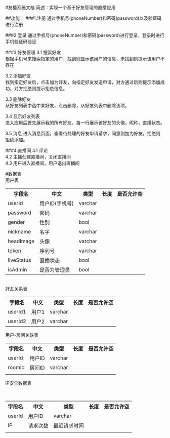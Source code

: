 #友播系统文档
简述：实现一个基于好友管理的直播应用

##功能：
###1.注册
  通过手机号(phoneNumber)和密码(password)以及验证码进行注册
  
###2.登录
  通过手机号(phoneNumber)和密码(password)进行登录，登录时进行手机验证码验证
    
###3.好友管理
  3.1 搜索好友 <br>
  根据手机号来搜索指定的用户，找到则显示该用户的信息，未找到则提示该用户不存在
  
  3.2 添加好友 <br>
  找到指定好友后，点击加为好友，向指定好友发送申请，对方通过后则提示添加成功，对方拒绝则提示拒绝信息。
  
  3.3 删除好友 <br>
  从好友列表中选中某好友，点击删除，从好友列表中删除该项。
  
  3.4 显示好友列表<br>
  进入应用后首先展示我的所有好友，每一行展示该好友的头像，昵称，直播状态。
  
  3.5 消息
  进入消息页面，查看待处理的好友申请请求，同意则加为好友，拒绝则拒绝添加。
  

###4.直播间
  4.1 评论<br>
  4.2 主播创建直播间，关闭直播间<br>
  4.3 用户进入直播间，用户退出直播间<br>
  
#数据表<br>
用户表
<table>
<tr>
  <th>字段名</th>
  <th>中文</th>
  <th>类型</th>
  <th>长度</th>
  <th>是否允许空</th>
</tr>
<tr>
  <td>userId</td>
  <td>用户ID(手机号)</td>
  <td>varchar</td>
  <td></td>
  <td></td>
</tr>
<tr>
  <td>password</td>
  <td>密码</td>
  <td>varchar</td>
  <td></td>
  <td></td>
</tr>
<tr>
  <td>gender</td>
  <td>性别</td>
  <td>bool</td>
  <td></td>
  <td></td>
</tr>
<tr>
  <td>nickname</td>
  <td>名字</td>
  <td>varchar</td>
  <td></td>
  <td></td>
</tr>
<tr>
  <td>headImage</td>
  <td>头像</td>
  <td>varchar</td>
  <td></td>
  <td></td>
</tr>
<tr>
  <td>token</td>
  <td>序列号</td>
  <td>varchar</td>
  <td></td>
  <td></td>
</tr>
<tr>
  <td>liveStatus</td>
  <td>直播状态</td>
  <td>bool</td>
  <td></td>
  <td></td>
</tr>
<tr>
  <td>isAdmin</td>
  <td>是否为管理员</td>
  <td>bool</td>
  <td></td>
  <td></td>
</tr>
</table>

<br>
好友关系表
<table>
<tr>
  <th>字段名</th>
  <th>中文</th>
  <th>类型</th>
  <th>长度</th>
  <th>是否允许空</th>
</tr>
<tr>
  <td>userId1</td>
  <td>用户1</td>
  <td>varchar</td>
  <td></td>
  <td></td>
</tr>
<tr>
  <td>userId2</td>
  <td>用户2</td>
  <td>varchar</td>
  <td></td>
  <td></td>
</tr>
</table>

用户-房间关联表<br>
<table>
<tr>
  <th>字段名</th>
  <th>中文</th>
  <th>类型</th>
  <th>长度</th>
  <th>是否允许空</th>
</tr>
<tr>
  <td>userId</td>
  <td>用户ID</td>
  <td>varchar</td>
  <td></td>
  <td></td>
</tr>
<tr>
  <td>roomId</td>
  <td>房间ID</td>
  <td>varchar</td>
  <td></td>
  <td></td>
</tr>
<tr>
  <td></td>
  <td></td>
  <td></td>
  <td></td>
  <td></td>
</tr>
</table>

IP安全数据表<br>
<table>
<tr>
  <th>字段名</th>
  <th>中文</th>
  <th>类型</th>
  <th>长度</th>
  <th>是否允许空</th>
</tr>
<tr>
  <td>userId</td>
  <td>用户ID</td>
  <td>varchar</td>
  <td></td>
  <td></td>
</tr>
<tr>
  <td>IP</td>
  <td>请求次数</td>
  <td>最近请求时间</td>
  <td></td>
  <td></td>
</tr>
<tr>
  <td></td>
  <td></td>
  <td></td>
  <td></td>
  <td></td>
</tr>
</table>
  
  
  
